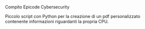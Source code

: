 Compito Epicode Cybersecurity

Piccolo script  con Python per la creazione di un pdf personalizzato contenente informazioni riguardanti la propria CPU.